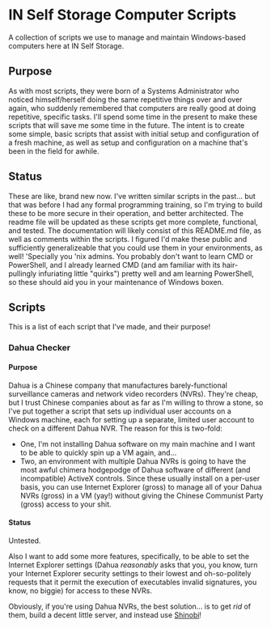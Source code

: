 # IN Self Storage Computer Scripts
A collection of scripts we use to manage and maintain Windows-based computers here at IN Self Storage.

## Purpose
As with most scripts, they were born of a Systems Administrator who noticed himself/herself doing the same repetitive things over and over again, who suddenly remembered that computers are really good at doing repetitive, specific tasks. I'll spend some time in the present to make these scripts that will save me some time in the future. The intent is to create some simple, basic scripts that assist with initial setup and configuration of a fresh machine, as well as setup and configuration on a machine that's been in the field for awhile.

## Status
These are like, brand new now. I've written similar scripts in the past... but that was before I had any formal programming training, so I'm trying to build these to be more secure in their operation, and better architected. The readme file will be updated as these scripts get more complete, functional, and tested. The documentation will likely consist of this README.md file, as well as comments within the scripts. I figured I'd make these public and sufficiently generalizeable that you could use them in your environments, as well! 'Specially you 'nix admins. You probably don't want to learn CMD or PowerShell, and I already learned CMD (and am familiar with its hair-pullingly infuriating little "quirks") pretty well and am learning PowerShell, so these should aid you in your maintenance of Windows boxen.

## Scripts
This is a list of each script that I've made, and their purpose!

### Dahua Checker

#### Purpose
Dahua is a Chinese company that manufactures barely-functional surveillance cameras and network video recorders (NVRs). They're cheap, but I trust Chinese companies about as far as I'm willing to throw a stone, so I've put together a script that sets up individual user accounts on a Windows machine, each for setting up a separate, limited user account to check on a different Dahua NVR. The reason for this is two-fold:
 - One, I'm not installing Dahua software on my main machine and I want to be able to quickly spin up a VM again, and...
 - Two, an environment with multiple Dahua NVRs is going to have the most awful chimera hodgepodge of Dahua software of different (and incompatible) ActiveX controls. Since these usually install on a per-user basis, you can use Internet Explorer (gross) to manage all of your Dahua NVRs (gross) in a VM (yay!) without giving the Chinese Communist Party (gross) access to your shit.

 #### Status
 Untested.

 Also I want to add some more features, specifically, to be able to set the Internet Explorer settings (Dahua _reasonably_ asks that you, you know, turn your Internet Explorer security settings to their lowest and oh-so-politely requests that it permit the execution of executables invalid signatures, you know, no biggie) for access to these NVRs.

 Obviously, if you're using Dahua NVRs, the best solution... is to get _rid_ of them, build a decent little server, and instead use [Shinobi](https://github.com/moeiscool/Shinobi "THE open-source CCTV solution.")!